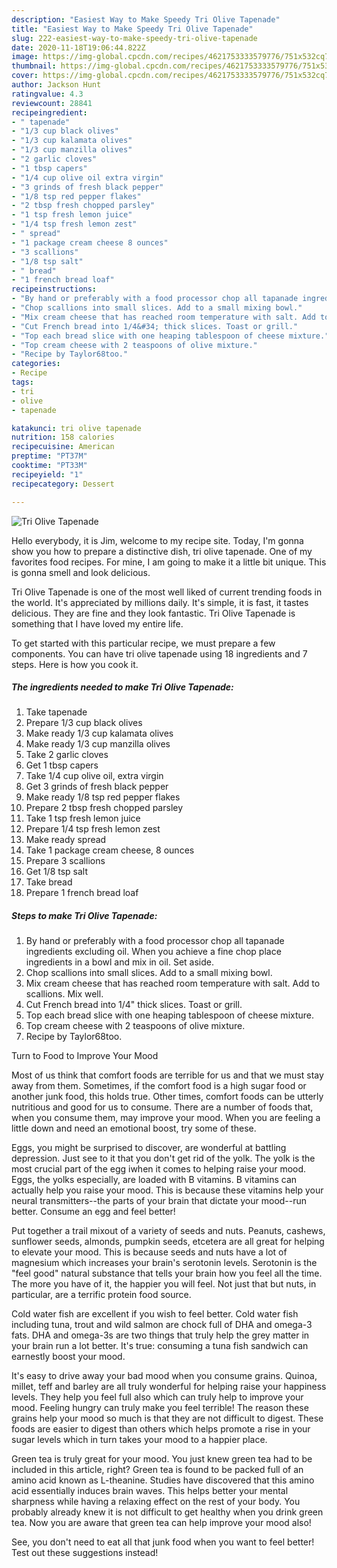 ```yaml
---
description: "Easiest Way to Make Speedy Tri Olive Tapenade"
title: "Easiest Way to Make Speedy Tri Olive Tapenade"
slug: 222-easiest-way-to-make-speedy-tri-olive-tapenade
date: 2020-11-18T19:06:44.822Z
image: https://img-global.cpcdn.com/recipes/4621753333579776/751x532cq70/tri-olive-tapenade-recipe-main-photo.jpg
thumbnail: https://img-global.cpcdn.com/recipes/4621753333579776/751x532cq70/tri-olive-tapenade-recipe-main-photo.jpg
cover: https://img-global.cpcdn.com/recipes/4621753333579776/751x532cq70/tri-olive-tapenade-recipe-main-photo.jpg
author: Jackson Hunt
ratingvalue: 4.3
reviewcount: 28841
recipeingredient:
- " tapenade"
- "1/3 cup black olives"
- "1/3 cup kalamata olives"
- "1/3 cup manzilla olives"
- "2 garlic cloves"
- "1 tbsp capers"
- "1/4 cup olive oil extra virgin"
- "3 grinds of fresh black pepper"
- "1/8 tsp red pepper flakes"
- "2 tbsp fresh chopped parsley"
- "1 tsp fresh lemon juice"
- "1/4 tsp fresh lemon zest"
- " spread"
- "1 package cream cheese 8 ounces"
- "3 scallions"
- "1/8 tsp salt"
- " bread"
- "1 french bread loaf"
recipeinstructions:
- "By hand or preferably with a food processor chop all tapanade ingredients excluding oil. When you achieve a fine chop place ingredients in a bowl and mix in oil. Set aside."
- "Chop scallions into small slices. Add to a small mixing bowl."
- "Mix cream cheese that has reached room temperature with salt. Add to scallions. Mix well."
- "Cut French bread into 1/4&#34; thick slices. Toast or grill."
- "Top each bread slice with one heaping tablespoon of cheese mixture."
- "Top cream cheese with 2 teaspoons of olive mixture."
- "Recipe by Taylor68too."
categories:
- Recipe
tags:
- tri
- olive
- tapenade

katakunci: tri olive tapenade 
nutrition: 158 calories
recipecuisine: American
preptime: "PT37M"
cooktime: "PT33M"
recipeyield: "1"
recipecategory: Dessert

---
```



![Tri Olive Tapenade](https://img-global.cpcdn.com/recipes/4621753333579776/751x532cq70/tri-olive-tapenade-recipe-main-photo.jpg)

Hello everybody, it is Jim, welcome to my recipe site. Today, I'm gonna show you how to prepare a distinctive dish, tri olive tapenade. One of my favorites food recipes. For mine, I am going to make it a little bit unique. This is gonna smell and look delicious.



Tri Olive Tapenade is one of the most well liked of current trending foods in the world. It's appreciated by millions daily. It's simple, it is fast, it tastes delicious. They are fine and they look fantastic. Tri Olive Tapenade is something that I have loved my entire life.


To get started with this particular recipe, we must prepare a few components. You can have tri olive tapenade using 18 ingredients and 7 steps. Here is how you cook it.

<!--inarticleads1-->

##### The ingredients needed to make Tri Olive Tapenade:

1. Take  tapenade
1. Prepare 1/3 cup black olives
1. Make ready 1/3 cup kalamata olives
1. Make ready 1/3 cup manzilla olives
1. Take 2 garlic cloves
1. Get 1 tbsp capers
1. Take 1/4 cup olive oil, extra virgin
1. Get 3 grinds of fresh black pepper
1. Make ready 1/8 tsp red pepper flakes
1. Prepare 2 tbsp fresh chopped parsley
1. Take 1 tsp fresh lemon juice
1. Prepare 1/4 tsp fresh lemon zest
1. Make ready  spread
1. Take 1 package cream cheese, 8 ounces
1. Prepare 3 scallions
1. Get 1/8 tsp salt
1. Take  bread
1. Prepare 1 french bread loaf




<!--inarticleads2-->

##### Steps to make Tri Olive Tapenade:

1. By hand or preferably with a food processor chop all tapanade ingredients excluding oil. When you achieve a fine chop place ingredients in a bowl and mix in oil. Set aside.
1. Chop scallions into small slices. Add to a small mixing bowl.
1. Mix cream cheese that has reached room temperature with salt. Add to scallions. Mix well.
1. Cut French bread into 1/4&#34; thick slices. Toast or grill.
1. Top each bread slice with one heaping tablespoon of cheese mixture.
1. Top cream cheese with 2 teaspoons of olive mixture.
1. Recipe by Taylor68too.




Turn to Food to Improve Your Mood


Most of us think that comfort foods are terrible for us and that we must stay away from them. Sometimes, if the comfort food is a high sugar food or another junk food, this holds true. Other times, comfort foods can be utterly nutritious and good for us to consume. There are a number of foods that, when you consume them, may improve your mood. When you are feeling a little down and need an emotional boost, try some of these.

Eggs, you might be surprised to discover, are wonderful at battling depression. Just see to it that you don't get rid of the yolk. The yolk is the most crucial part of the egg iwhen it comes to helping raise your mood. Eggs, the yolks especially, are loaded with B vitamins. B vitamins can actually help you raise your mood. This is because these vitamins help your neural transmitters--the parts of your brain that dictate your mood--run better. Consume an egg and feel better!

Put together a trail mixout of a variety of seeds and nuts. Peanuts, cashews, sunflower seeds, almonds, pumpkin seeds, etcetera are all great for helping to elevate your mood. This is because seeds and nuts have a lot of magnesium which increases your brain's serotonin levels. Serotonin is the "feel good" natural substance that tells your brain how you feel all the time. The more you have of it, the happier you will feel. Not just that but nuts, in particular, are a terrific protein food source.

Cold water fish are excellent if you wish to feel better. Cold water fish including tuna, trout and wild salmon are chock full of DHA and omega-3 fats. DHA and omega-3s are two things that truly help the grey matter in your brain run a lot better. It's true: consuming a tuna fish sandwich can earnestly boost your mood. 

It's easy to drive away your bad mood when you consume grains. Quinoa, millet, teff and barley are all truly wonderful for helping raise your happiness levels. They help you feel full also which can truly help to improve your mood. Feeling hungry can truly make you feel terrible! The reason these grains help your mood so much is that they are not difficult to digest. These foods are easier to digest than others which helps promote a rise in your sugar levels which in turn takes your mood to a happier place.

Green tea is truly great for your mood. You just knew green tea had to be included in this article, right? Green tea is found to be packed full of an amino acid known as L-theanine. Studies have discovered that this amino acid essentially induces brain waves. This helps better your mental sharpness while having a relaxing effect on the rest of your body. You probably already knew it is not difficult to get healthy when you drink green tea. Now you are aware that green tea can help improve your mood also!

See, you don't need to eat all that junk food when you want to feel better! Test out  these suggestions  instead!

